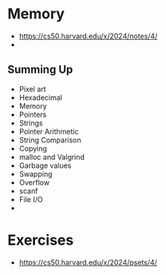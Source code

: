 # Memory
- https://cs50.harvard.edu/x/2024/notes/4/
- 
## Summing Up
- Pixel art
- Hexadecimal
- Memory
- Pointers
- Strings
- Pointer Arithmetic
- String Comparison
- Copying
- malloc and Valgrind
- Garbage values
- Swapping
- Overflow
- scanf
- File I/O
- 
# Exercises
- https://cs50.harvard.edu/x/2024/psets/4/
